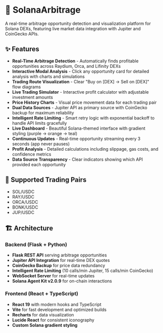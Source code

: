 # 🚀 SolanaArbitrage

A real-time arbitrage opportunity detection and visualization platform for Solana DEXs, featuring live market data integration with Jupiter and CoinGecko APIs.

## ✨ Features

- **Real-Time Arbitrage Detection** - Automatically finds profitable opportunities across Raydium, Orca, and Lifinity DEXs
- **Interactive Modal Analysis** - Click any opportunity card for detailed analysis with charts and simulations
- **Trading Route Visualization** - Clear "Buy on [DEX] → Sell on [DEX]" flow diagrams
- **Live Trading Simulator** - Interactive profit calculator with adjustable investment amounts
- **Price History Charts** - Visual price movement data for each trading pair
- **Dual Data Sources** - Jupiter API as primary source with CoinGecko backup for maximum reliability
- **Intelligent Rate Limiting** - Smart retry logic with exponential backoff to handle API limits gracefully
- **Live Dashboard** - Beautiful Solana-themed interface with gradient styling (purple → orange → teal)
- **Continuous Updates** - Real-time opportunity streaming every 3 seconds (app never pauses)
- **Profit Analysis** - Detailed calculations including slippage, gas costs, and confidence metrics
- **Data Source Transparency** - Clear indicators showing which API provided each opportunity


## 🎯 Supported Trading Pairs

- SOL/USDC
- RAY/USDC
- ORCA/USDC
- BONK/USDC
- JUP/USDC

## 🏗️ Architecture

### Backend (Flask + Python)
- **Flask REST API** serving arbitrage opportunities
- **Jupiter API Integration** for real-time DEX quotes
- **CoinGecko Backup** for price data redundancy
- **Intelligent Rate Limiting** (10 calls/min Jupiter, 15 calls/min CoinGecko)
- **WebSocket Server** for real-time updates
- **Solana Agent Kit v2.0.9** for on-chain interactions



### Frontend (React + TypeScript)
- **React 19** with modern hooks and TypeScript
- **Vite** for fast development and optimized builds
- **Recharts** for data visualization
- **Lucide React** for consistent iconography
- **Custom Solana gradient styling**
